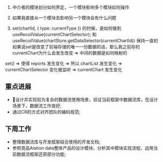 1. 中介者的模块划分如何界定，一个模块影响多个模块如何操作

2. 如果我直接从一个模块去影响另一个模块会有什么问题

3. set(chartId, { type: currentType }) 的时候，是如何做到 useRecoilValue(currentChartSelector); 和 useRecoilValue(chartStore.getDataSelector(currentChartId)) 保持一直的
如果说set是改变了前端存储的唯一一份数据的话，那么我之前存的currentChart为什么会发生改变 => 中间的数据是如何映射的

set() => 使得 reports 发生变化 => 所以 chartList 发生变化 => currentChartSelector 变化被监听 => currentChart 发生变化 



## 重点进展

* 设计并实现较为复杂的数据流使用场景，验证当前框架中数据流库，在设计场景下，数据流工作良好;
* 通过CR的方式对齐团队的编码规范;

## 下周工作
* 整理数据流库与开发框架结合使用的开发文档;
* 参照竞品Alation data整体产品的设计模块，分析其中模块实现流程，运用当前数据流框架还原部分功能;